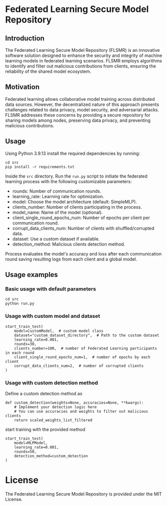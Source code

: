 # Federated Learning Secure Model Repository
## Introduction
The Federated Learning Secure Model Repository (FLSMR) is an innovative software solution designed to enhance the security and integrity of machine learning models in federated learning scenarios. FLSMR employs algorithms to identify and filter out malicious contributions from clients, ensuring the reliability of the shared model ecosystem.

## Motivation
Federated learning allows collaborative model training across distributed data sources. However, the decentralized nature of this approach presents challenges related to data privacy, model security, and adversarial attacks. FLSMR addresses these concerns by providing a secure repository for sharing models among nodes, preserving data privacy, and preventing malicious contributions.

## Usage
Using Python 3.9.13 install the required dependencies by running:
```
cd src
pip install -r requirements.txt
```
Inside the `src` directory. Run the `run.py` script to initiate the federated learning process with the following customizable parameters:
* rounds: Number of communication rounds.
* learning_rate: Learning rate for optimization.
* model: Choose the model architecture (default: SimpleMLP).
* clients_number: Number of clients participating in the process.
* model_name: Name of the model (optional).
* client_single_round_epochs_num: Number of epochs per client per communication round.
* corrupt_data_clients_num: Number of clients with shuffled/corrupted data.
* dataset: Use a custom dataset if available.
* detection_method: Malicious clients detection method.

Process evaluates the model's accuracy and loss after each communication round saving resulting logs from each client and a global model.

## Usage examples

### Basic usage with default parameters
```
cd src
python run.py
```


### Usage with custom model and dataset
```
start_train_test(
    model=CustomModel,  # custom model class
    dataset="custom_dataset_directory",  # Path to the custom dataset
    learning_rate=0.001,
    rounds=30,
    clients_number=100,  # number of Federated Learning participants in each round
    client_single_round_epochs_num=1,  # number of epochs by each client
    corrupt_data_clients_num=2,  # number of corrupted clients
)
```

### Usage with custom detection method 
Define a custom detection method as
```
def custom_detection(weights=None, accuracies=None, **kwargs):
    # Implement your detection logic here
    # You can use accuracies and weights to filter out malicious clients
    return scaled_weights_list_filtered
```
start training with the provided method
```
start_train_test(
    model=MLPModel,
    learning_rate=0.001,
    rounds=50,
    detection_method=custom_detection
)
```

# License
The Federated Learning Secure Model Repository is provided under the MIT License.
